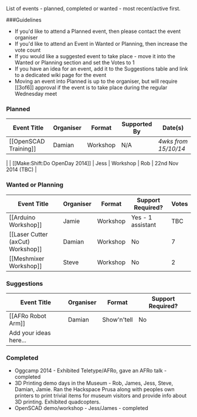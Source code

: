List of events - planned, completed or wanted - most recent/active first.  

###Guidelines
* If you'd like to attend a Planned event, then please contact the event organiser
* If you'd like to attend an Event in Wanted or Planning, then increase the vote count
* If you would like a suggested event to take place - move it into the Wanted or Planning section and set the Votes to 1 
* If you have an idea for an event, add it to the Suggestions table and link to a dedicated wiki page for the event
* Moving an event into Planned is up to the organiser, but will require [[3of6]] approval if the event is to take place during the regular Wednesday meet

### Planned

| Event Title                       | Organiser   | Format      | Supported By      | Date(s)              |
| --------------------------------- | ----------- | ----------- | ----------------- | -------------------- |
| [[OpenSCAD Training]]             | Damian      | Workshop    | N/A               | *4wks from 15/10/14* | [[Collaboration with Git]]        | Jamie       | Workshop    | N/A               | 22nd/29th October
|
| [[Make:Shift:Do OpenDay 2014]]    | Jess        | Workshop    | Rob               | 22nd Nov 2014 (TBC)  |        


### Wanted or Planning

| Event Title                       | Organiser   | Format      | Support Required? | Votes |
| --------------------------------- | ----------- | ----------- | ----------------- | ----- |
| [[Arduino Workshop]]              | Jamie       | Workshop    | Yes - 1 assistant | TBC   |
| [[Laser Cutter (axCut) Workshop]] | Damian      | Workshop    | No                | 7     |
| [[Meshmixer Workshop]]            | Steve       | Workshop    | No                | 2     |

### Suggestions

| Event Title                       | Organiser  | Format      | Support Required? |
| --------------------------------- | ---------- | ----------- | ----------------- |
| [[AFRo Robot Arm]]                | Damian     | Show'n'tell | No                |
| Add your ideas here...            |            |             |                   |


### Completed

* Oggcamp 2014 - Exhibited Teletype/AFRo, gave an AFRo talk - completed
* 3D Printing demo days in the Museum - Rob, James, Jess, Steve, Damian, Jamie.  Ran the Hackspace Prusa along with peoples own printers to print trivial items for museum visitors and provide info about 3D printing.  Exhibited quadcopters.
* OpenSCAD demo/workshop - Jess/James - completed
